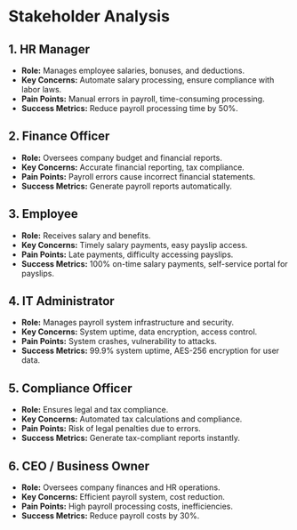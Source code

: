# Stakeholder Analysis

## 1. HR Manager
- **Role:** Manages employee salaries, bonuses, and deductions.
- **Key Concerns:** Automate salary processing, ensure compliance with labor laws.
- **Pain Points:** Manual errors in payroll, time-consuming processing.
- **Success Metrics:** Reduce payroll processing time by 50%.

## 2. Finance Officer
- **Role:** Oversees company budget and financial reports.
- **Key Concerns:** Accurate financial reporting, tax compliance.
- **Pain Points:** Payroll errors cause incorrect financial statements.
- **Success Metrics:** Generate payroll reports automatically.

## 3. Employee
- **Role:** Receives salary and benefits.
- **Key Concerns:** Timely salary payments, easy payslip access.
- **Pain Points:** Late payments, difficulty accessing payslips.
- **Success Metrics:** 100% on-time salary payments, self-service portal for payslips.

## 4. IT Administrator
- **Role:** Manages payroll system infrastructure and security.
- **Key Concerns:** System uptime, data encryption, access control.
- **Pain Points:** System crashes, vulnerability to attacks.
- **Success Metrics:** 99.9% system uptime, AES-256 encryption for user data.

## 5. Compliance Officer
- **Role:** Ensures legal and tax compliance.
- **Key Concerns:** Automated tax calculations and compliance.
- **Pain Points:** Risk of legal penalties due to errors.
- **Success Metrics:** Generate tax-compliant reports instantly.

## 6. CEO / Business Owner
- **Role:** Oversees company finances and HR operations.
- **Key Concerns:** Efficient payroll system, cost reduction.
- **Pain Points:** High payroll processing costs, inefficiencies.
- **Success Metrics:** Reduce payroll costs by 30%.

